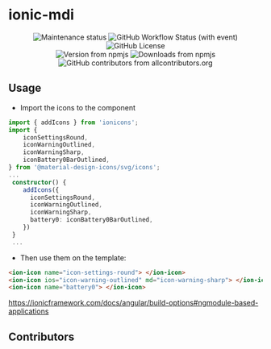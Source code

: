 # ionic-mdi

<p align="center">
  <img 
      alt="Maintenance status"
      src="https://img.shields.io/maintenance/yes/2024?style=flat-square">
  <a
    href="https://github.com/robsonos/npm-packages/actions/workflows/ci.yml"
    style="color: inherit; text-decoration: none;">
    <img
      alt="GitHub Workflow Status (with event)"
      src="https://img.shields.io/github/actions/workflow/status/robsonos/npm-packages/ci.yml">
  </a>
  <a
    href="https://www.npmjs.com/package/@robsonos/ionic-mdi"
    style="color: inherit; text-decoration: none;">
    <img 
      alt="GitHub License"
      src="https://img.shields.io/npm/l/@robsonos/ionic-mdi?style=flat-square">
  </a>
  <br />
  <a
    href="https://www.npmjs.com/package/@robsonos/ionic-mdi"
    style="color: inherit; text-decoration: none;">
    <img
      alt="Version from npmjs"
      src="https://img.shields.io/npm/v/@robsonos/ionic-mdi?style=flat-square">
  </a>
  <a
    href="https://www.npmjs.com/package/@robsonos/ionic-mdi"
    style="color: inherit; text-decoration: none;">
    <img
      alt="Downloads from npmjs"
      src="https://img.shields.io/npm/dw/@robsonos/ionic-mdi?style=flat-square">
  </a>
  <a
    href="#contributors"
    style="color: inherit; text-decoration: none;">  
    <img
        alt="GitHub contributors from allcontributors.org"
        src="https://img.shields.io/github/all-contributors/robsonos/npm-packages">
  </a>
</p>

<!-- TODO: mention: -->
<!-- https://fonts.google.com/icons?icon.set=Material+Icons
https://github.com/marella/material-design-icons -->

## Usage

- Import the icons to the component

```typescript
import { addIcons } from 'ionicons';
import {
    iconSettingsRound,
    iconWarningOutlined,
    iconWarningSharp,
    iconBattery0BarOutlined,
} from '@material-design-icons/svg/icons';
...
 constructor() {
    addIcons({
      iconSettingsRound,
      iconWarningOutlined,
      iconWarningSharp,
      battery0: iconBattery0BarOutlined,
    })
 }
 ...
```

- Then use them on the template:

```html
<ion-icon name="icon-settings-round"> </ion-icon>
<ion-icon ios="icon-warning-outlined" md="icon-warning-sharp"> </ion-icon>
<ion-icon name="battery0"> </ion-icon>
```

https://ionicframework.com/docs/angular/build-options#ngmodule-based-applications

## Contributors

<!-- ALL-CONTRIBUTORS-LIST:START - Do not remove or modify this section -->
<!-- prettier-ignore-start -->
<!-- markdownlint-disable -->

<!-- markdownlint-restore -->
<!-- prettier-ignore-end -->

<!-- ALL-CONTRIBUTORS-LIST:END -->

